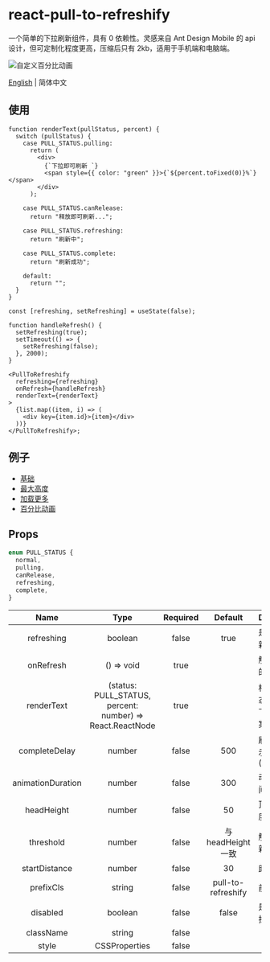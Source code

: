 # react-pull-to-refreshify

一个简单的下拉刷新组件，具有 0 依赖性。灵感来自 Ant Design Mobile 的 api 设计，但可定制化程度更高，压缩后只有 2kb，适用于手机端和电脑端。

![自定义百分比动画](https://files.catbox.moe/j0h1xg.gif)

[English](./README.md) | 简体中文

## 使用

```tsx
function renderText(pullStatus, percent) {
  switch (pullStatus) {
    case PULL_STATUS.pulling:
      return (
        <div>
          {`下拉即可刷新 `}
          <span style={{ color: "green" }}>{`${percent.toFixed(0)}%`}</span>
        </div>
      );

    case PULL_STATUS.canRelease:
      return "释放即可刷新...";

    case PULL_STATUS.refreshing:
      return "刷新中";

    case PULL_STATUS.complete:
      return "刷新成功";

    default:
      return "";
  }
}

const [refreshing, setRefreshing] = useState(false);

function handleRefresh() {
  setRefreshing(true);
  setTimeout(() => {
    setRefreshing(false);
  }, 2000);
}

<PullToRefreshify
  refreshing={refreshing}
  onRefresh={handleRefresh}
  renderText={renderText}
>
  {list.map((item, i) => (
    <div key={item.id}>{item}</div>
  ))}
</PullToRefreshify>;
```

## 例子

- [基础](https://codesandbox.io/s/shy-glade-gu7wfu)
- [最大高度](https://codesandbox.io/s/eager-mcnulty-i53syu)
- [加载更多](https://codesandbox.io/s/mystifying-banach-07mccb)
- [百分比动画](https://codesandbox.io/s/frosty-herschel-dxrn4e?file=/src/App.tsx)

## Props

```ts
enum PULL_STATUS {
  normal,
  pulling,
  canRelease,
  refreshing,
  complete,
}
```

|       Name        |                           Type                            | Required |      Default       | Description                      |
| :---------------: | :-------------------------------------------------------: | :------: | :----------------: | -------------------------------- |
|    refreshing     |                          boolean                          |  false   |        true        | 是否显示刷新状态                 |
|     onRefresh     |                        () => void                         |   true   |                    | 触发刷新时的处理函数             |
|    renderText     | (status: PULL_STATUS, percent: number) => React.ReactNode |   true   |                    | 根据下拉状态，自定义下拉提示文案 |
|   completeDelay   |                          number                           |  false   |        500         | 刷新完成提示展示时长(ms)         |
| animationDuration |                          number                           |  false   |        300         | 动画执行时间(ms)                 |
|    headHeight     |                          number                           |  false   |         50         | 顶部内容高度                     |
|     threshold     |                          number                           |  false   | 与 headHeight 一致 | 触发下拉刷新的距离               |
|   startDistance   |                          number                           |  false   |         30         | 助跑距离                         |
|     prefixCls     |                          string                           |  false   | pull-to-refreshify | 前缀类名                         |
|     disabled      |                          boolean                          |  false   |       false        | 是否禁用下拉刷新                 |
|     className     |                          string                           |  false   |                    |                                  |
|       style       |                       CSSProperties                       |  false   |                    |                                  |
